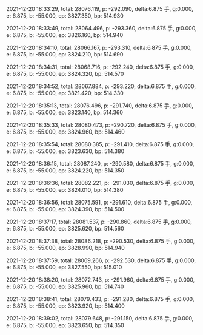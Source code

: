 2021-12-20 18:33:29, total: 28076.119, p: -292.090, delta:6.875 手, g:0.000, e: 6.875, b: -55.000, ep: 3827.350, bp: 514.930

2021-12-20 18:33:49, total: 28064.496, p: -293.360, delta:6.875 手, g:0.000, e: 6.875, b: -55.000, ep: 3826.160, bp: 514.940

2021-12-20 18:34:10, total: 28066.167, p: -293.310, delta:6.875 手, g:0.000, e: 6.875, b: -55.000, ep: 3824.210, bp: 514.690

2021-12-20 18:34:31, total: 28068.716, p: -292.240, delta:6.875 手, g:0.000, e: 6.875, b: -55.000, ep: 3824.320, bp: 514.570

2021-12-20 18:34:52, total: 28067.884, p: -293.220, delta:6.875 手, g:0.000, e: 6.875, b: -55.000, ep: 3821.420, bp: 514.330

2021-12-20 18:35:13, total: 28076.496, p: -291.740, delta:6.875 手, g:0.000, e: 6.875, b: -55.000, ep: 3823.140, bp: 514.360

2021-12-20 18:35:33, total: 28080.473, p: -290.720, delta:6.875 手, g:0.000, e: 6.875, b: -55.000, ep: 3824.960, bp: 514.460

2021-12-20 18:35:54, total: 28080.385, p: -291.410, delta:6.875 手, g:0.000, e: 6.875, b: -55.000, ep: 3823.630, bp: 514.380

2021-12-20 18:36:15, total: 28087.240, p: -290.580, delta:6.875 手, g:0.000, e: 6.875, b: -55.000, ep: 3824.220, bp: 514.350

2021-12-20 18:36:36, total: 28082.221, p: -291.030, delta:6.875 手, g:0.000, e: 6.875, b: -55.000, ep: 3824.010, bp: 514.380

2021-12-20 18:36:56, total: 28075.591, p: -291.610, delta:6.875 手, g:0.000, e: 6.875, b: -55.000, ep: 3824.390, bp: 514.500

2021-12-20 18:37:17, total: 28081.537, p: -290.860, delta:6.875 手, g:0.000, e: 6.875, b: -55.000, ep: 3825.620, bp: 514.560

2021-12-20 18:37:38, total: 28086.218, p: -290.530, delta:6.875 手, g:0.000, e: 6.875, b: -55.000, ep: 3828.990, bp: 514.940

2021-12-20 18:37:59, total: 28069.266, p: -292.530, delta:6.875 手, g:0.000, e: 6.875, b: -55.000, ep: 3827.550, bp: 515.010

2021-12-20 18:38:20, total: 28072.743, p: -291.960, delta:6.875 手, g:0.000, e: 6.875, b: -55.000, ep: 3825.960, bp: 514.740

2021-12-20 18:38:41, total: 28079.433, p: -291.280, delta:6.875 手, g:0.000, e: 6.875, b: -55.000, ep: 3823.920, bp: 514.400

2021-12-20 18:39:02, total: 28079.648, p: -291.150, delta:6.875 手, g:0.000, e: 6.875, b: -55.000, ep: 3823.650, bp: 514.350